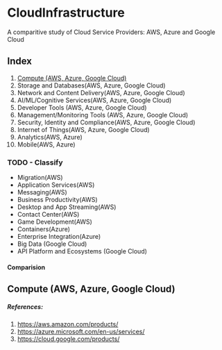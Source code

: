 # CloudInfrastructure

A comparitive study of Cloud Service Providers: AWS, Azure and Google Cloud

## Index
1. [Compute (AWS, Azure, Google Cloud)](#example)
2. Storage and Databases(AWS, Azure, Google Cloud)
3. Network and Content Delivery(AWS, Azure, Google Cloud)
4. AI/ML/Cognitive Services(AWS, Azure, Google Cloud)
5. Developer Tools (AWS, Azure, Google Cloud)
6. Management/Monitoring Tools (AWS, Azure, Google Cloud)
7. Security, Identity and Compliance(AWS, Azure, Google Cloud)
8. Internet of Things(AWS, Azure, Google Cloud)
9. Analytics(AWS, Azure)
10. Mobile(AWS, Azure)

### TODO - Classify
- Migration(AWS)
- Application Services(AWS)
- Messaging(AWS)
- Business Productivity(AWS)
- Desktop and App Streaming(AWS)
- Contact Center(AWS)
- Game Development(AWS)
- Containers(Azure)
- Enterprise Integration(Azure)
- Big Data (Google Cloud)
- API Platform and Ecosystems (Google Cloud)      

#### Comparision
## Compute (AWS, Azure, Google Cloud)

##### References:
1. https://aws.amazon.com/products/
2. https://azure.microsoft.com/en-us/services/
3. https://cloud.google.com/products/
